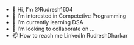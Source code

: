 - 👋 Hi, I’m @Rudresh1604
- 👀 I’m interested in Competetive Programming
- 🌱 I’m currently learning DSA 
- 💞️ I’m looking to collaborate on ...
- 📫 How to reach me LinkedIn RudreshDharkar 

<!---
Rudresh1604/Rudresh1604 is a ✨ special ✨ repository because its `README.md` (this file) appears on your GitHub profile.
You can click the Preview link to take a look at your changes.
--->
